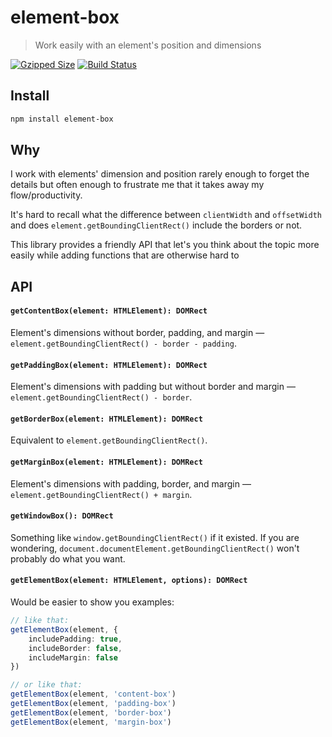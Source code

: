 # element-box

> Work easily with an element's position and dimensions

[![Gzipped Size](https://img.shields.io/bundlephobia/minzip/element-box)](https://bundlephobia.com/result?p=element-box)
[![Build Status](https://img.shields.io/github/actions/workflow/status/astoilkov/element-box/main.yml?branch=main)](https://github.com/astoilkov/element-box/actions/workflows/main.yml)

## Install

```bash
npm install element-box
```

## Why

I work with elements' dimension and position rarely enough to forget the details but often enough to frustrate me that it takes away my flow/productivity.

It's hard to recall what the difference between `clientWidth` and `offsetWidth` and does `element.getBoundingClientRect()` include the borders or not.

This library provides a friendly API that let's you think about the topic more easily while adding functions that are otherwise hard to 

## API

#### `getContentBox(element: HTMLElement): DOMRect`

Element's dimensions without border, padding, and margin — `element.getBoundingClientRect() - border - padding`.

#### `getPaddingBox(element: HTMLElement): DOMRect`

Element's dimensions with padding but without border and margin — `element.getBoundingClientRect() - border`.

#### `getBorderBox(element: HTMLElement): DOMRect`

Equivalent to `element.getBoundingClientRect()`.

#### `getMarginBox(element: HTMLElement): DOMRect`

Element's dimensions with padding, border, and margin — `element.getBoundingClientRect() + margin`.

#### `getWindowBox(): DOMRect`

Something like `window.getBoundingClientRect()` if it existed. If you are wondering, `document.documentElement.getBoundingClientRect()` won't probably do what you want.

#### `getElementBox(element: HTMLElement, options): DOMRect`

Would be easier to show you examples:
```ts
// like that:
getElementBox(element, {
    includePadding: true,
    includeBorder: false,
    includeMargin: false
})

// or like that:
getElementBox(element, 'content-box')
getElementBox(element, 'padding-box')
getElementBox(element, 'border-box')
getElementBox(element, 'margin-box')
```
